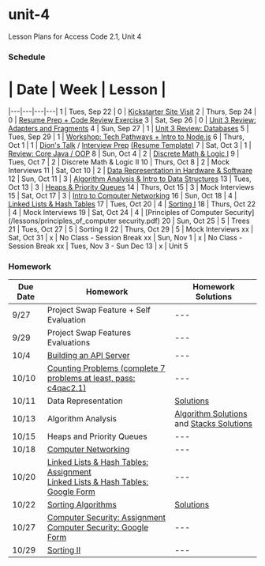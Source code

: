 # unit-4
Lesson Plans for Access Code 2.1, Unit 4

### Schedule

 # |  Date | Week | Lesson |
|---|---|---|---|
1 | Tues, Sep 22 | 0 | [Kickstarter Site Visit](https://www.google.com/maps/preview#!data=!1m4!1m3!1d3023!2d-73.9611116!3d40.7304539!4m13!3m12!1m0!1m1!1s58+Kent+St,+Brooklyn,+NY+11222!3m8!1m3!1d12094!2d-73.9884189!3d40.7313029!3m2!1i1024!2i768!4f13.1&fid=0)
2 | Thurs, Sep 24 | 0 | [Resume Prep + Code Review Exercise](/lessons/2_ProjectSwap.md)
3 | Sat, Sep 26 | 0 | [Unit 3 Review: Adapters and Fragments](/lessons/3_ReviewAdaptersFragments.md)
4 | Sun, Sep 27 | 1 | [Unit 3 Review: Databases](/lessons/4_ReviewDatabases.md)
5 | Tues, Sep 29 | 1 | [Workshop: Tech Pathways + Intro to Node.js](/lessons/5_Nodejs.md)
6 | Thurs, Oct 1 | 1 | [Dion's Talk](/lessons/AccessCodeCareerPaths.pdf) / [Interview Prep](/lessons/InterviewPrep.pdf) [ (Resume Template)](/lessons/ResumeTemplate.pdf)
7 | Sat, Oct 3 | 1 | [Review: Core Java / OOP](/lessons/7_CoreJava.md)
8 | Sun, Oct 4 | 2 | [Discrete Math & Logic I](https://docs.google.com/presentation/d/1xA87As2-QiHzOWg9fL6NOIVM9Iz9V6_WvlgvGDEa5GA/edit?usp=sharing)
9 | Tues, Oct 7 | 2 | Discrete Math & Logic II
10 | Thurs, Oct 8 | 2 | Mock Interviews
11 | Sat, Oct 10 | 2 | [Data Representation in Hardware & Software](https://drive.google.com/file/d/0B0eZ0hF8kDy_R2QwQm5lZm1ka1k/view?usp=sharing)
12 | Sun, Oct 11 | 3 | [Algorithm Analysis & Intro to Data Structures](https://drive.google.com/file/d/0B0eZ0hF8kDy_YWhkcWdYX1FieDg/view?usp=sharing)
13 | Tues, Oct 13 | 3 | [Heaps & Priority Queues](https://docs.google.com/presentation/d/1JzFzkNpVlo1X3fv085p9Vs31cX3JgU6FkExpHk9tDFI/edit?usp=sharing)
14 | Thurs, Oct 15 | 3 | Mock Interviews
15 | Sat, Oct 17 | 3 | [Intro to Computer Networking](https://drive.google.com/file/d/0B0eZ0hF8kDy_VzVzQWVXYTE4SUE/view?usp=sharing)
16 | Sun, Oct 18 | 4 | [Linked Lists & Hash Tables](https://drive.google.com/file/d/0B0eZ0hF8kDy_UFQxbXAyWGlkZ1E/view?usp=sharing)
17 | Tues, Oct 20 | 4 | [Sorting I](https://docs.google.com/presentation/d/1F1pmt_2TS80q-S-3G3BpGfzbU5EpRGqF_ZAPXLT7zUE/edit?usp=sharing)
18 | Thurs, Oct 22 | 4 | Mock Interviews
19 | Sat, Oct 24 | 4 | [Principles of Computer Security](/lessons/principles_of_computer security.pdf)
20 | Sun, Oct 25 | 5 | Trees
21 | Tues, Oct 27 | 5 | Sorting II
22 | Thurs, Oct 29 | 5 | Mock Interviews
xx | Sat, Oct 31 | x | No Class - Session Break
xx | Sun, Nov 1 | x | No Class - Session Break
xx | Tues, Nov 3 - Sun Dec 13 | x | Unit 5


### Homework
| Due Date | Homework| Homework Solutions |  
|---|---|---|
|9/27 | Project Swap Feature + Self Evaluation  | --- |
|9/29 | Project Swap Features Evaluations | --- |
|10/4 | [Building an API Server](/homework/hw3_APIServer.md) | --- |
|10/10| [Counting Problems (complete 7 problems at least, pass: c4qac2.1)](http://acm.hust.edu.cn/vjudge/contest/view.action?cid=93281)|---|
|10/11| Data Representation | [Solutions](/homework/solutions/11_Bytes)|
|10/13| Algorithm Analysis | [Algorithm Solutions](/homework/solutions/12_Algorithms) and [Stacks Solutions](homework/solutions/12_Stacks)  |
|10/15| Heaps and Priority Queues | --- |
|10/18| [Computer Networking](/homework/networking/intro_to_networking.md) |---|
|10/20| [Linked Lists & Hash Tables: Assignment](/homework/lists_and_tables/linked_lists_and_hash_tables.md) <br> [Linked Lists & Hash Tables: Google Form](https://docs.google.com/forms/d/1VrZjj6Jv9QZPZ-8OaP3ZaQ9Iiw__8atvuQv-M-0piB4/viewform?usp=send_form) |---|
|10/22| [Sorting Algorithms](https://docs.google.com/a/c4q.nyc/forms/d/19UxG03QlqOMNGX1MRbYqDFKJsrXPUcn3QttRjnovXmI/viewform)|[Solutions](homework/sorting_solutions1.md)|
|10/27| [Computer Security: Assignment](/homework/networking/Comp_security_hw.png) <br>  [Computer Security: Google Form](https://docs.google.com/forms/d/16q7koFv5hB-BXcSNw9rrjsRDbsNHYz3sYqM6XG_JI3w/viewform)|---|
|10/29| [Sorting II](https://docs.google.com/a/c4q.nyc/forms/d/1ESp-X0UKrL_4mGbZneYZudGxTh7fIg_tceYEooAp4Dc/viewform)| --- |
